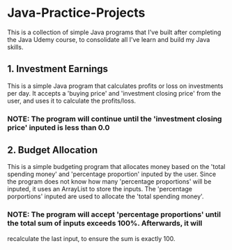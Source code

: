 # Java-Practice-Projects

This is a collection of simple Java programs that I've built after completing the Java Udemy course, 
to consolidate all I've learn and build my Java skills.

## 1. Investment Earnings
This is a simple Java program that calculates profits or loss on investments per day. It accepts a 'buying price'
and 'investment closing price' from the user, and uses it to calculate the profits/loss. 

### NOTE: The program will continue until the 'investment closing price' inputed is less than 0.0

## 2. Budget Allocation
This is a simple budgeting program that allocates money based on the 'total spending money' and 'percentage proportion'
inputed by the user. Since the program does not know how many 'percentage proportions' will be inputed, it uses
an ArrayList to store the inputs. The 'percentage porportions' inputed are used to allocate the 'total spending money'.

### NOTE: The program will accept 'percentage proportions' until the total sum of inputs exceeds 100%. Afterwards, it will
recalculate the last input, to ensure the sum is exactly 100. 
